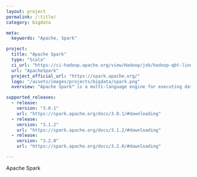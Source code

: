 ```yaml
---
layout: project
permalink: /:title/
category: bigdata

meta:
  keywords: "Apache, Spark"

project:
  title: "Apache Spark"
  type: "Scala"
  ci_url: "https://ci-hadoop.apache.org/view/Hadoop/job/hadoop-qbt-linux-ARM-trunk/"
  url: "ApacheSpark"
  project_official_url: "https://spark.apache.org/"
  logo: "/assets/images/projects/bigdata/spark.png"
  overview: "Apache Spark™ is a multi-language engine for executing data engineering, data science, and machine learning on single-node machines or clusters."

supported_releases:
  - release:
    version: "3.0.1"
    url: "https://spark.apache.org/docs/3.0.1/#downloading"
  - release:
    version: "3.1.2"
    url: "https://spark.apache.org/docs/3.1.2/#downloading"
  - release:
    version: "3.2.0"
    url: "https://spark.apache.org/docs/3.2.0/#downloading"

---
```


<p>Apache Spark</p>
